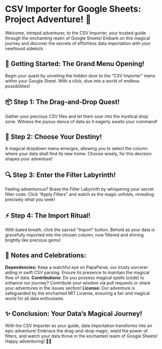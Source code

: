 # CSV Importer for Google Sheets: Project Adventure! 🚀

Welcome, intrepid adventurer, to the CSV Importer, your trusted guide through the enchanting realm of Google Sheets! Embark on this magical journey and discover the secrets of effortless data importation with your newfound sidekick.

## 🎉 Getting Started: The Grand Menu Opening!
Begin your quest by unveiling the hidden door to the “CSV Importer” menu within your Google Sheet. With a click, dive into a world of endless possibilities!

## 📦 Step 1: The Drag-and-Drop Quest!
Gather your precious CSV files and let them soar into the mystical drop zone. Witness the joyous dance of data as it eagerly awaits your command!

## 🎩 Step 2: Choose Your Destiny!
A magical dropdown menu emerges, allowing you to select the column where your data shall find its new home. Choose wisely, for this decision shapes your adventure!

## 🔍 Step 3: Enter the Filter Labyrinth!
Feeling adventurous? Brave the Filter Labyrinth by whispering your secret filter code. Click “Apply Filters” and watch as the magic unfolds, revealing precisely what you seek!

## ⚡ Step 4: The Import Ritual!
With bated breath, click the sacred “Import” button. Behold as your data is gracefully imported into the chosen column, now filtered and shining brightly like precious gems!

## 🎈 Notes and Celebrations:
**Dependencies:** Keep a watchful eye on PapaParse, our trusty sorcerer aiding in swift CSV parsing. Ensure its presence to maintain the magical flow of data.
**Contributions:** Do you possess magical spells (code) to enhance our journey? Contribute your wisdom via pull requests or share your adventures in the issues section!
**License:** Our adventure is safeguarded by the enchanted MIT License, ensuring a fair and magical world for all data enthusiasts.

## ✨ Conclusion: Your Data’s Magical Journey!
With the CSV Importer as your guide, data importation transforms into an epic adventure! Embrace the drag-and-drop magic, wield the power of filters, and watch your data thrive in the enchanted realm of Google Sheets! Happy adventuring! 🌟🔮
